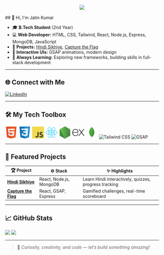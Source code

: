 <p align="center">
  <img src="https://capsule-render.vercel.app/api?type=waving&color=3B82F6&height=170&section=header&text=Jatin%20Kumar&fontSize=38&fontColor=ffffff&desc=Web%20Developer%20%7C%20Tech%20Explorer%20%7C%20B.Tech%202nd%20Year&descAlign=60&descAlignY=55&descSize=22" />
</p>
## 👋 Hi, I'm Jatin Kumar

- 🎓 **B.Tech Student** (2nd Year)
- 💻 **Web Developer:** HTML, CSS, Tailwind, React, Node.js, Express, MongoDB, JavaScript
- 🚀 **Projects:** [Hindi Sikhiye](#), [Capture the Flag](#)
- 🎨 **Interactive UIs:** GSAP animations, modern design
- 🌱 **Always Learning:** Exploring new frameworks, building skills in full-stack development

---

## 🌐 Connect with Me

<a href="https://www.linkedin.com/in/jatin-kumar-a5655b30a/" target="_blank">
  <img src="https://cdn-icons-png.flaticon.com/512/174/174857.png" width="32" alt="LinkedIn" />
</a>

---

## 🛠️ My Tech Toolbox

<p align="left">
  <img src="https://github.com/devicons/devicon/blob/master/icons/html5/html5-original.svg" width="40" title="HTML5"/>
  <img src="https://github.com/devicons/devicon/blob/master/icons/css3/css3-original.svg" width="40" title="CSS3"/>
  <img src="https://github.com/devicons/devicon/blob/master/icons/javascript/javascript-original.svg" width="40" title="JavaScript"/>
  <img src="https://github.com/devicons/devicon/blob/master/icons/react/react-original.svg" width="40" title="React"/>
  <img src="https://github.com/devicons/devicon/blob/master/icons/nodejs/nodejs-original.svg" width="40" title="Node.js"/>
  <img src="https://github.com/devicons/devicon/blob/master/icons/express/express-original.svg" width="40" title="Express.js"/>
  <img src="https://github.com/devicons/devicon/blob/master/icons/mongodb/mongodb-original.svg" width="40" title="MongoDB"/>
  <img src="https://cdn.jsdelivr.net/gh/devicons/devicon/icons/tailwindcss/tailwindcss-plain.svg" width="40" title="Tailwind CSS"/>
  <img src="https://camo.githubusercontent.com/3e2e4be1f6c8a6b33d3e3c2ac9f2a6c3a8e3b6a1b6c9b7f2e4e4e4e4e4e4e4e4/68747470733a2f2f6769746875622e636f6d2f6a7361702f6769746875622f6173736574732f6a7361702d6c6f676f2e737667" width="40" title="GSAP"/>
</p>

---

## 🚀 Featured Projects

| 🏆 Project | ⚙️ Stack | ✨ Highlights |
|-----------|----------|--------------|
| **[Hindi Sikhiye](#)** | React, Node.js, MongoDB | Learn Hindi interactively, quizzes, progress tracking |
| **[Capture the Flag](#)** | React, GSAP, Express | Gamified challenges, real-time scoreboard |

---

## 📈 GitHub Stats

![](https://github-readme-stats.vercel.app/api?username=ijatinydv&theme=tokyonight&hide_border=false&count_private=true&show_icons=true)
![](https://github-readme-stats.vercel.app/api/top-langs/?username=ijatinydv&theme=tokyonight&hide_border=false&layout=compact)

---

> 🌟 _Curiosity, creativity, and code — let’s build something amazing!_
